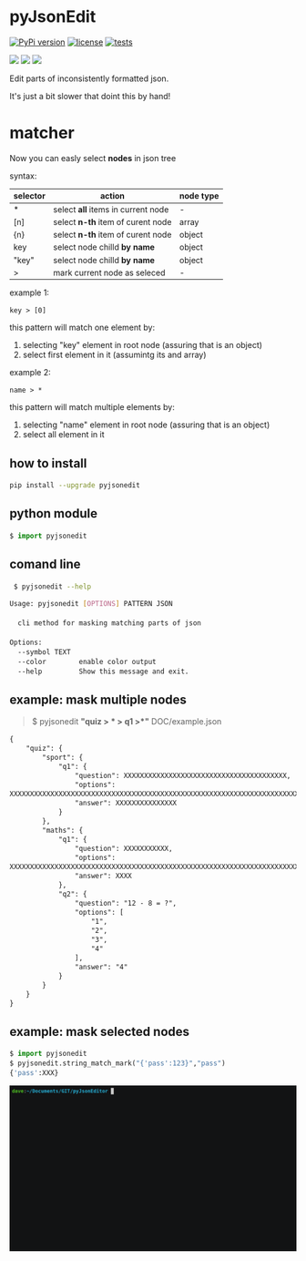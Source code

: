 # pyJsonEdit

[![PyPi version](https://badge.fury.io/py/pyjsonedit.svg)](https://pypi.org/project/pyjsonedit/)
[![license](https://img.shields.io/github/license/Naereen/StrapDown.js.svg)]()
[![tests](https://github.com/UrbanskiDawid/pyJsonEditor/actions/workflows/tests.yaml/badge.svg)](https://github.com/UrbanskiDawid/pyJsonEditor/actions/workflows/tests.yaml)

[![](https://forthebadge.com/images/badges/made-with-python.svg)]()
[![](https://forthebadge.com/images/badges/powered-by-coffee.svg)]()
[![](https://forthebadge.com/images/badges/uses-badges.svg)]()


Edit parts of inconsistently formatted json.

It's just a bit slower that doint this by hand!

# matcher

Now you can easly select **nodes** in json tree

syntax:

selector | action | node type
---------|--------|-------
  *| select **all** items in current node| -
 [n] | select **n-th** item of curent node| array
 {n} | select **n-th** item of curent node| object
 key | select node chilld **by name**| object
"key"| select node chilld **by name**| object
 \>  | mark current node as seleced |-


example 1: 

```
key > [0]
```

this pattern will match one element by:

1. selecting "key" element in root node (assuring that is an object)
2. select first element in it (assumintg its and array) 

example 2: 

```
name > *
```

this pattern will match multiple elements by:

1. selecting "name" element in root node (assuring that is an object)
2. select all element in it 

## how to install

```bash
pip install --upgrade pyjsonedit
```

## python module

```python
$ import pyjsonedit
```
## comand line

```sh
 $ pyjsonedit --help
```

```bash
Usage: pyjsonedit [OPTIONS] PATTERN JSON

  cli method for masking matching parts of json

Options:
  --symbol TEXT
  --color        enable color output
  --help         Show this message and exit.
```

## example: mask multiple nodes
> $ pyjsonedit **"quiz > * > q1 >*"** DOC/example.json

```
{
    "quiz": {
        "sport": {
            "q1": {
                "question": XXXXXXXXXXXXXXXXXXXXXXXXXXXXXXXXXXXXXXXX,
                "options": XXXXXXXXXXXXXXXXXXXXXXXXXXXXXXXXXXXXXXXXXXXXXXXXXXXXXXXXXXXXXXXXXXXXXXXXXXXXXXXXXXXXXXXXXXXXXXXXXXXXXXXXXXXXXXXXXXXXXXXXXXXXXXXXXXXXXXXXXXXXXXXXXXXXXXXXXXXXXXXXXXXXXXXXXXXXXXXXXXX,
                "answer": XXXXXXXXXXXXXXX
            }
        },
        "maths": {
            "q1": {
                "question": XXXXXXXXXXX,
                "options": XXXXXXXXXXXXXXXXXXXXXXXXXXXXXXXXXXXXXXXXXXXXXXXXXXXXXXXXXXXXXXXXXXXXXXXXXXXXXXXXXXXXXXXXXXXXXXXXXXXXXXXXXXXXXXXXXXXXXXXXXX,
                "answer": XXXX
            },
            "q2": {
                "question": "12 - 8 = ?",
                "options": [
                    "1",
                    "2",
                    "3",
                    "4"
                ],
                "answer": "4"
            }
        }
    }
}
```

## example: mask selected nodes

```python
$ import pyjsonedit
$ pyjsonedit.string_match_mark("{'pass':123}","pass")
{'pass':XXX}
```

[![string_match_mark](https://github.com/UrbanskiDawid/pyJsonEditor/raw/master/DOC/mask_pass.gif)]()
